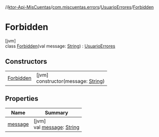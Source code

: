 //[ktor-Api-MisCuentas](../../../../index.md)/[com.miscuentas.errors](../../index.md)/[UsuarioErrores](../index.md)/[Forbidden](index.md)

# Forbidden

[jvm]\
class [Forbidden](index.md)(val message: [String](https://kotlinlang.org/api/latest/jvm/stdlib/kotlin/-string/index.html)) : [UsuarioErrores](../index.md)

## Constructors

| | |
|---|---|
| [Forbidden](-forbidden.md) | [jvm]<br>constructor(message: [String](https://kotlinlang.org/api/latest/jvm/stdlib/kotlin/-string/index.html)) |

## Properties

| Name | Summary |
|---|---|
| [message](../message.md) | [jvm]<br>val [message](../message.md): [String](https://kotlinlang.org/api/latest/jvm/stdlib/kotlin/-string/index.html) |
